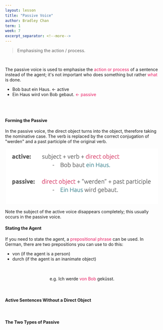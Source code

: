 ```yaml
---
layout: lesson
title: "Passive Voice"
author: Bradley Chan
term: 1
week: 7
excerpt_separator: <!--more-->
---
```

> Emphasising the action / process.

<!--more--><br/>

The passive voice is used to emphasise the <span style="color:#E91D63">action or process</span> of a sentence instead of the agent; it's not important who does something but rather <span style="color:#E91D63">what</span> is done.

+ Bob baut ein Haus. <- active
+ Ein Haus wird von Bob gebaut. <span style="color:#E91D63"><- passive</span>
<br/>

<br/>

#### Forming the Passive
In the passive voice, the direct object turns into the object, therefore taking the nominative case. The verb is replaced by the correct conjugation of "werden" and a past participle of the original verb.

<p align="center">
  <img src="/assets/images/passive.png" alt="hey! stop hovering over my image >:(" width="500"/>
</p> Note the subject of the active voice disappears completely; this usually occurs in the passive voice.

<br/>

#### Stating the Agent
If you need to state the agent, a <span style="color:#E91D63">prepositional phrase</span> can be used. In German, there are two prepositions you can use to do this:

+ von (if the agent is a person)
+ durch (if the agent is an inanimate object)
<br/>

<br/>
<center>e.g.  Ich werde <span style="color:#E91D63">von Bob</span> geküsst.</center>
<br/>

<br/>

#### Active Sentences Without a Direct Object

<br/>

#### The Two Types of Passive
